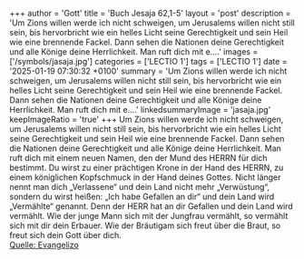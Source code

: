 +++
author = 'Gott'
title = 'Buch Jesaja 62,1-5'
layout = 'post'
description = 'Um Zions willen werde ich nicht schweigen, um Jerusalems willen nicht still sein, bis hervorbricht wie ein helles Licht seine Gerechtigkeit und sein Heil wie eine brennende Fackel. Dann sehen die Nationen deine Gerechtigkeit und alle Könige deine Herrlichkeit. Man ruft dich mit e....'
images = ['/symbols/jasaja.jpg']
categories = ['LECTIO 1']
tags = ['LECTIO 1']
date = '2025-01-19 07:30:32 +0100'
summary = 'Um Zions willen werde ich nicht schweigen, um Jerusalems willen nicht still sein, bis hervorbricht wie ein helles Licht seine Gerechtigkeit und sein Heil wie eine brennende Fackel. Dann sehen die Nationen deine Gerechtigkeit und alle Könige deine Herrlichkeit. Man ruft dich mit e....'
linkedsummaryImage = 'jasaja.jpg'
keepImageRatio = 'true'
+++
Um Zions willen werde ich nicht schweigen, um Jerusalems willen nicht still sein, bis hervorbricht wie ein helles Licht seine Gerechtigkeit und sein Heil wie eine brennende Fackel.
Dann sehen die Nationen deine Gerechtigkeit und alle Könige deine Herrlichkeit. Man ruft dich mit einem neuen Namen, den der Mund des HERRN für dich bestimmt.<!--more-->
Du wirst zu einer prächtigen Krone in der Hand des HERRN, zu einem königlichen Kopfschmuck in der Hand deines Gottes.
Nicht länger nennt man dich „Verlassene“ und dein Land nicht mehr „Verwüstung“, sondern du wirst heißen: „Ich habe Gefallen an dir“ und dein Land wird „Vermählte“ genannt. Denn der HERR hat an dir Gefallen und dein Land wird vermählt.
Wie der junge Mann sich mit der Jungfrau vermählt, so vermählt sich mit dir dein Erbauer. Wie der Bräutigam sich freut über die Braut, so freut sich dein Gott über dich.<br> [Quelle: Evangelizo](https://evangeliumtagfuertag.org/DE/gospel)